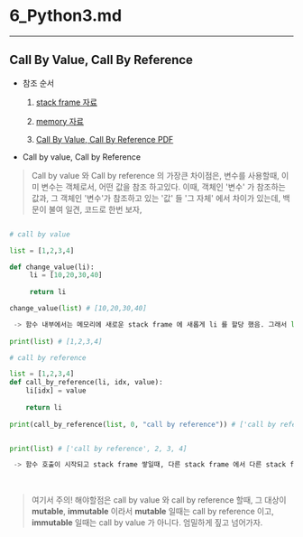 # 6_Python3.md 

---

## Call By Value, Call By Reference 

 - 참조 순서 
 

	1. [stack frame 자료](/image/stackframe.pdf)

	2. [memory 자료](/image/memory.pdf)

	3. [Call By Value, Call By Reference PDF](/image/call_by_what.pdf)


 - Call by value, Call by Reference 

> Call by value 와 Call by reference 의 가장큰 차이점은, 변수를 사용할때, 이미 변수는 객체로서, 어떤 값을 참조 하고있다. 이때, 객체인 '변수' 가 참조하는 값과, 그 객체인 '변수'가 참조하고 있는 '값' 들 '그 자체' 에서 차이가 있는데, 백문이 불여 일견, 코드로 한번 보자, 



```python

# call by value 

list = [1,2,3,4]

def change_value(li):
	 li = [10,20,30,40]
	 
	 return li

change_value(list) # [10,20,30,40]

 -> 함수 내부에서는 메모리에 새로운 stack frame 에 새롭게 li 를 할당 했음. 그래서 list 의 값을 받아서 사용했지만, 실제로 stack frame 가 끝나고 나서는 list의 값 자체가 변하지는 않앗다.
 
print(list) # [1,2,3,4] 

# call by reference

list = [1,2,3,4]
def call_by_reference(li, idx, value):
	li[idx] = value
	
	return li
	
print(call_by_reference(list, 0, "call by reference")) # ['call by reference', 2, 3, 4]


print(list) # ['call by reference', 2, 3, 4]

 -> 함수 호출이 시작되고 stack frame 쌓일때, 다른 stack frame 에서 다른 stack frame 에 있는 list에 접근해서 list 값 자체를 reference(참조) 해서 값 자체를 변경 했다.
	 
 

```


> 여기서 주의! 해야할점은 call by value 와 call by reference 할때, 그 대상이 **mutable**, **immutable** 이라서 **mutable** 일때는 call by reference 이고, **immutable** 일때는 call by value 가 아니다. 엄밀하게 짚고 넘어가자.
 

 
